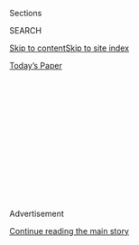 <div id="app">

<div>

<div>

<div>

<div class="NYTAppHideMasthead css-1q2w90k e1suatyy0">

<div class="section css-ui9rw0 e1suatyy2">

<div class="css-eph4ug er09x8g0">

<div class="css-6n7j50">

</div>

<span class="css-1dv1kvn">Sections</span>

<div class="css-10488qs">

<span class="css-1dv1kvn">SEARCH</span>

</div>

[Skip to content](#site-content)[Skip to site
index](#site-index)

</div>

<div class="css-10698na e1huz5gh0">

</div>

</div>

<div id="masthead-bar-one" class="section hasLinks css-15hmgas e1csuq9d3">

<div class="css-uqyvli e1csuq9d0">

</div>

<div class="css-1uqjmks e1csuq9d1">

</div>

<div class="css-9e9ivx">

[](https://myaccount.nytimes3xbfgragh.onion/auth/login?response_type=cookie&client_id=vi)

</div>

<div class="css-1bvtpon e1csuq9d2">

[Today’s
Paper](https://www.nytimes3xbfgragh.onion/section/todayspaper)

</div>

</div>

</div>

</div>

<div data-aria-hidden="false">

<div id="site-content" data-role="main">

<div>

<div class="css-1aor85t" style="opacity:0.000000001;z-index:-1;visibility:hidden">

<div class="css-1hqnpie">

<div class="css-epjblv">

<span class="css-17xtcya">[Opinion](/section/opinion)</span><span class="css-x15j1o">|</span><span class="css-fwqvlz">Joe
Biden’s Secret Untapped
Weapon</span>

</div>

<div class="css-k008qs">

<div class="css-1iwv8en">

<span class="css-18z7m18"></span>

<div>

</div>

</div>

<span class="css-1n6z4y">https://nyti.ms/2Ydcidn</span>

<div class="css-1705lsu">

<div class="css-4xjgmj">

<div class="css-4skfbu" data-role="toolbar" data-aria-label="Social Media Share buttons, Save button, and Comments Panel with current comment count" data-testid="share-tools">

  - 
  - 
  - 
  - 
    
    <div class="css-6n7j50">
    
    </div>

  - 

</div>

</div>

</div>

</div>

</div>

</div>

<div class="css-13pd83m">

</div>

<div id="top-wrapper" class="css-1sy8kpn">

<div id="top-slug" class="css-l9onyx">

Advertisement

</div>

[Continue reading the main
story](#after-top)

<div class="ad top-wrapper" style="text-align:center;height:100%;display:block;min-height:250px">

<div id="top" class="place-ad" data-position="top" data-size-key="top">

</div>

</div>

<div id="after-top">

</div>

</div>

<div>

<div class="css-v5btjw etb61u70">

<div class="css-v05ibm etb61u71">

[Opinion](/section/opinion)

</div>

</div>

<div id="sponsor-wrapper" class="css-1hyfx7x">

<div id="sponsor-slug" class="css-19vbshk">

Supported by

</div>

[Continue reading the main
story](#after-sponsor)

<div id="sponsor" class="ad sponsor-wrapper" style="text-align:center;height:100%;display:block">

</div>

<div id="after-sponsor">

</div>

</div>

<div class="css-186x18t">

</div>

<div class="css-1vkm6nb ehdk2mb0">

# Joe Biden’s Secret Untapped Weapon

</div>

How he could win the Latino vote … and the presidency.

<div class="css-18e8msd">

<div class="css-vp77d3 epjyd6m0">

<div class="css-1baulvz">

By <span class="css-1baulvz last-byline" itemprop="name">Chuck
Rocha</span>

<div class="css-8atqhb">

Mr. Rocha is the author of the book “T[ío Bernie: The Inside Story of
How Bernie Sanders Brought Latinos Into the Political
Revolution](https://strongarmpress.com/catalog/tio-bernie/).”

</div>

</div>

</div>

  - Aug. 18,
    2020

  - 
    
    <div class="css-4xjgmj">
    
    <div class="css-d8bdto" data-role="toolbar" data-aria-label="Social Media Share buttons, Save button, and Comments Panel with current comment count" data-testid="share-tools">
    
      - 
      - 
      - 
      - 
        
        <div class="css-6n7j50">
        
        </div>
    
      - 
    
    </div>
    
    </div>

</div>

<div class="css-79elbk" data-testid="photoviewer-wrapper">

<div class="css-z3e15g" data-testid="photoviewer-wrapper-hidden">

</div>

<div class="css-1a48zt4 ehw59r15" data-testid="photoviewer-children">

![<span class="css-16f3y1r e13ogyst0" data-aria-hidden="true">Members of
the Culinary Workers Union in Las Vegas listening to Democratic
candidates in
2018.</span><span class="css-cnj6d5 e1z0qqy90" itemprop="copyrightHolder"><span class="css-1ly73wi e1tej78p0">Credit...</span><span><span>Illustration
by The New York Times; photograph by John Locher/Associated
Press</span></span></span>](https://static01.graylady3jvrrxbe.onion/images/2020/08/18/opinion/18rocha1/18rocha1-articleLarge.jpg?quality=75&auto=webp&disable=upscale)

</div>

</div>

</div>

<div class="section meteredContent css-1r7ky0e" name="articleBody" itemprop="articleBody">

<div class="css-1fanzo5 StoryBodyCompanionColumn">

<div class="css-53u6y8">

In less than four years, the Trump administration has done great damage
to the Latino community. Yet Donald Trump, who won 28 percent of the
Latino vote in 2016, is still the choice of nearly [20
percent](https://latinodecisions.com/wp-content/uploads/2020/08/National-and-State-Results-Somos-Unidos-Aug-Svy.pdf)
— enough support to make a difference in a close election. You’d think
that Latinos would rally behind Joe Biden, but he has
[struggled](https://www.politico.com/news/2020/07/13/biden-latino-vote-360033)
to connect with them.

By some estimates, [nearly 60
percent](https://www.nytimes3xbfgragh.onion/2020/05/06/opinion/latino-voters-2020-election.html)
of eligible Latino voters in battleground states, who tend to view Mr.
Trump unfavorably, will sit out the 2020 election. Rallying these voters
— most of them young, most of them hostile to Mr. Trump — will be vital
to capturing the White House.

As a senior adviser for Senator Bernie Sanders’s presidential campaign,
I led a $15 million Latino outreach program that secured victories in
Nevada and California, and helped us compete hard everywhere Latinos
could hear our message.

To many, Senator Sanders, an older, white man from Vermont, may seem an
unlikely hero for Latinos. But, as the son of an immigrant, Tío Bernie
was relatable to them. He was the first Democratic presidential
candidate to establish a presence in the Latino community and engage
with its members. Mr. Biden can take a page out of our playbook.

</div>

</div>

<div class="css-1fanzo5 StoryBodyCompanionColumn">

<div class="css-53u6y8">

Mr. Biden has begun to ramp up investment in communications to Latinos,
but he has to go further. That includes expanding the universe of Latino
voters he’s talking to and engaging with them across different
platforms. The Sanders 2020 campaign worked to reach all the Latinos who
were eligible to vote in Nevada ahead of the caucus including more than
100,000 newly registered voters as well as those with no history of
voting.

We integrated Latino organizers into our staff and reached out to Latino
voters early and often. We visited them at their homes and work sites.
We connected with them via phone and bilingual radio ads and mailers. We
organized community-based events like soccer tournaments where we’d
register voters and host caucus trainings. Our strategy worked — Senator
Sanders won 73 percent of Nevada’s Latino vote. He also won big in
California and Colorado.

If Mr. Biden takes a conventional approach and talks to the same little
sliver of older Latinos in Arizona everyone talks to, he could be in
trouble. But if he taps into the culture of activism in Arizona that
registered 138,000 Latinos since Mr. Trump was elected, helped oust the
anti-immigrant sheriff Joe Arpaio and is working to ensure Mr. Trump is
next, Mr. Biden can reshape the electoral map and win.

Right now, the Biden campaign is spending $800,000 a week on
Spanish-language cable television ads. But in the age of Covid-19, the
old way of campaigning has been thrown out the window, and more can be
done through a multilayered strategy. This includes swapping terrestrial
for digital radio, advertising in the Spanish-language newspapers
abuelas read and sending bilingual mailers that explain his plan to
rebuild an economy in tatters.

Luz Chaparro Hernandez, a bilingual elementary-school teacher and union
member, [is
part](https://www.jsonline.com/story/news/politics/elections/2020/08/10/democratic-national-convention-speakers-milwaukee-include-teacher-retiree/3333188001/)
of the Democratic convention this week, as well as [Aldo
Martinez](https://www.news-press.com/story/news/2020/08/10/fort-myers-man-give-virtual-speech-democratic-national-convention/3332617001/),
a 26-year-old DACA recipient and paramedic from Fort Myers, Fla., who is
braving the horrors of the coronavirus head on. The next step for the
campaign is to invest in telling stories like these on every platform
Latinos engage with, from Pandora and YouTube to Telemundo and El Nuevo
Herald.

</div>

</div>

<div class="css-1fanzo5 StoryBodyCompanionColumn">

<div class="css-53u6y8">

I’ve been part of focus groups with Latino voters who bring up the
2016-era problem that Democrats still haven’t cracked: An anti-Trump
message is useful — after all, the president is a disaster for Latinos —
but Latinos don’t know what a Biden administration would mean for their
families. We need to tell them how Mr. Biden’s recently announced Latino
agenda would inject their small businesses with capital, raise the
minimum wage to $15 an hour and eliminate the minimum tipped wage, which
would greatly benefit Latino restaurant workers.

Mr. Biden has one more secret weapon to unlocking the Latino vote:
Kamala Harris, a multicultural daughter of immigrants who embodies the
American dream. Senator Harris — a public servant raised by a single
mother, an advocate for immigrant children separated from their parents
and Latino small businesses devastated by the pandemic shutdown — can
bridge the gap between Mr. Biden and the Latino community. A recent
[poll](https://latinodecisions.com/wp-content/uploads/2020/07/VPC-Latino-Decisions-June-2020-CROSSTABS.pdf?utm_medium=email&utm_campaign=New%20From%20Latino%20Decisions%20-%20title%202020-08-11%20181609&utm_content=New%20From%20Latino%20Decisions%20-%20title%202020-08-11%20181609+CID_df93fb1bb6deb24f993668c82850b2dd&utm_source=Email%20marketing%20software&utm_term=poll)
found that 52 percent of Latino voters in key battleground states said
the selection of Ms. Harris as his running mate would make them more
likely to vote for Mr. Biden.

If Mr. Biden uses the Sanders multilayered approach to connect with
Latinos, maybe he will also become a tío we can be proud of. If he
manages to reach and mobilize them, these voters could ultimately be the
ones who send Mr. Trump packing.

Chuck Rocha
([@ChuckRocha](https://twitter.com/ChuckRocha?ref_src=twsrc%5Egoogle%7Ctwcamp%5Eserp%7Ctwgr%5Eauthor)),
the founder and president of [Solidarity
Strategies](https://www.solidaritystrategies.com/) and a former senior
adviser to Senator Bernie Sanders, is the author of the book “[Tío
Bernie: The Inside Story of How Bernie Sanders Brought Latinos Into the
Political Revolution](https://strongarmpress.com/catalog/tio-bernie/).”

</div>

</div>

<div>

</div>

<div class="css-1fanzo5 StoryBodyCompanionColumn">

<div class="css-53u6y8">

*The Times is committed to publishing* [*a diversity of
letters*](https://www.nytimes3xbfgragh.onion/2019/01/31/opinion/letters/letters-to-editor-new-york-times-women.html)
*to the editor. We’d like to hear what you think about this or any of
our articles. Here are some*
[*tips*](https://help.nytimes3xbfgragh.onion/hc/en-us/articles/115014925288-How-to-submit-a-letter-to-the-editor)*.
And here’s our email:*
[*letters@NYTimes.com*](mailto:letters@NYTimes.com)*.*

*Follow The New York Times Opinion section on*
[*Facebook*](https://www.facebookcorewwwi.onion/nytopinion)*,* [*Twitter
(@NYTopinion)*](http://twitter.com/NYTOpinion) *and*
[*Instagram*](https://www.instagram.com/nytopinion/)*.*

</div>

</div>

</div>

<div>

</div>

<div>

</div>

<div>

</div>

<div>

<div id="bottom-wrapper" class="css-1ede5it">

<div id="bottom-slug" class="css-l9onyx">

Advertisement

</div>

[Continue reading the main
story](#after-bottom)

<div id="bottom" class="ad bottom-wrapper" style="text-align:center;height:100%;display:block;min-height:90px">

</div>

<div id="after-bottom">

</div>

</div>

</div>

</div>

</div>

## Site Index

<div>

</div>

## Site Information Navigation

  - [© <span>2020</span> <span>The New York Times
    Company</span>](https://help.nytimes3xbfgragh.onion/hc/en-us/articles/115014792127-Copyright-notice)

<!-- end list -->

  - [NYTCo](https://www.nytco.com/)
  - [Contact
    Us](https://help.nytimes3xbfgragh.onion/hc/en-us/articles/115015385887-Contact-Us)
  - [Work with us](https://www.nytco.com/careers/)
  - [Advertise](https://nytmediakit.com/)
  - [T Brand Studio](http://www.tbrandstudio.com/)
  - [Your Ad
    Choices](https://www.nytimes3xbfgragh.onion/privacy/cookie-policy#how-do-i-manage-trackers)
  - [Privacy](https://www.nytimes3xbfgragh.onion/privacy)
  - [Terms of
    Service](https://help.nytimes3xbfgragh.onion/hc/en-us/articles/115014893428-Terms-of-service)
  - [Terms of
    Sale](https://help.nytimes3xbfgragh.onion/hc/en-us/articles/115014893968-Terms-of-sale)
  - [Site
    Map](https://spiderbites.nytimes3xbfgragh.onion)
  - [Help](https://help.nytimes3xbfgragh.onion/hc/en-us)
  - [Subscriptions](https://www.nytimes3xbfgragh.onion/subscription?campaignId=37WXW)

</div>

</div>

</div>

</div>
